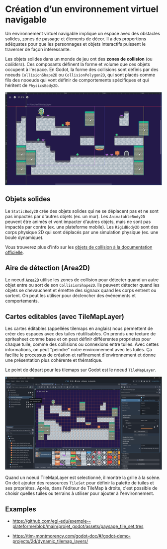 # Création d’un environnement virtuel navigable

Un environnement virtuel navigable implique un espace avec des obstacles solides, zones de passage et élements de décor. Il a des proportions adéquates pour que les personnages et objets interactifs puissent le traverser de façon intéressante.

Les objets solides dans un monde de jeu ont des **zones de collision** (ou *colliders*). Ces composants définent la forme et volume que ces objets occupent à l'espace. En Godot, la forme des collisions sont définis par des noeuds `CollisionShape2D` ou `CollisionPolygon2D`, qui sont placés comme fils des nooeuds qui vont définir de comportements spécifiques et qui héritent de `PhysicsBody2D`.

![Exemple de niveau dans l'éditeur Godot et ses zones de collision.](image.png)

## Objets solides

Le `StaticBody2D` crée des objets solides qui ne se déplacent pas et ne sont pas impactés par d'autres objets (ex. un mur). Les `AnimatableBody2D` peuvent être animés et vont impacter d'autres objets, mais ne sont pas impactés par contre (ex. une plateforme mobile). Les `RigidBody2D` sont des corps physique 2D qui sont déplacés par une simulation physique (ex. une boule dynamique). 

Vous trouverez plus d'info sur les [objets de collision à la documentation officielle](https://docs.godotengine.org/fr/4.x/tutorials/physics/physics_introduction.html#collision-objects).

## Aire de détection (Area2D)

Le noeud [`Area2D`](https://docs.godotengine.org/fr/4.x/tutorials/physics/physics_introduction.html#area2d) utilise les zones de collision pour détecter quand un autre objet entre ou sort de son `CollisionShape2D`.  Ils peuvent détecter quand les objets se chevauchent et émettre des signaux quand les corps entrent ou sortent. On peut les utiliser pour déclencher des événements et comportements. 

## Cartes editables (avec **TileMapLayer**)

Les cartes éditables (appellées tilemaps en anglais) nous permettent de créer des espaces avec des tuiles réutilisables. On prends une texture de spritesheet comme base et on peut définir difféerentes proprietes pour chaque tuile, comme des collisions ou connexions entre tuiles. Avec cettes informations, on peut "peindre"
notre environnement avec les tuiles. Ça facilite le processus de création et raffinement d'environnement et donne une présentation plus cohérente et thématique.

Le point de départ pour les tilemaps sur Godot est le noeud `TileMapLayer`. 

![TileMapLayer avec l'éditeur de TileMap activé.](<Capture d’écran 2025-09-18 105034.png>)

Quand un noeud TileMapLayer est selectionné, il montre la grille à la scène. On doit ajouter des ressources `TileSet` pour définir la palette de tuiles et ses propriétes. Après, dans l'éditeur de TileMap à droite, c'est possible de choisir quelles tuiles ou terrains à utiliser pour ajouter à l'environnement.

## Examples

* https://github.com/egl-edu/exemple--plateforme/blob/main/projet_godot/assets/paysage_tile_set.tres

* https://tim-montmorency.com/godot-doc/#/godot-demo-projects/2d/dynamic_tilemap_layers/

